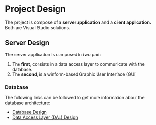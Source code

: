 # Project Design #
The project is compose of a **server application** and a **client application.**
Both are Visual Studio solutions.

## Server Design ##

The server application is composed in two part:
  1. The **first**, consists in a data access layer to communicate with the database.
  1. The **second**, is a winform-based Graphic User Interface (GUI)

### Database ###
The following links can be followed to get more information about the database architecture:
  * [Database Design](Database.md)
  * [Data Access Layer (DAL) Design](DataAccessLayerDesign.md)